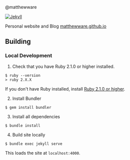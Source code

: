 @matthewware

[![Jekyll](https://img.shields.io/badge/jekyll-%3E%3D%203.6-blue.svg)](https://jekyllrb.com/)

Personal website and Blog [matthewware.github.io](https://matthewware.github.io)

## Building

### Local Development

1. Check that you have Ruby 2.1.0 or higher installed.

```
$ ruby --version
> ruby 2.X.X
```

If you don't have Ruby installed, install [Ruby 2.1.0 or higher](https://www.ruby-lang.org/en/downloads/).

2. Install Bundler

```
$ gem install bundler
```

3. Install all dependencies

```
$ bundle install
```

4. Build site locally

```
$ bundle exec jekyll serve
```

This loads the site at `localhost:4000`.
